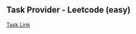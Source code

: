 ## Task Provider - Leetcode (easy)

[Task Link](https://leetcode.com/problems/same-tree/description/?envType=study-plan-v2&envId=top-interview-150)